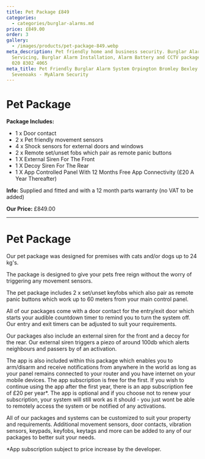 ```yaml
---
title: Pet Package £849
categories:
  - categories/burglar-alarms.md
price: £849.00
order: 3
gallery:
  - /images/products/pet-package-849.webp
meta_description: Pet friendly home and business security. Burglar Alarm
  Servicing, Burglar Alarm Installation, Alarm Battery and CCTV packages. Call
  020 8302 4065
meta_title: Pet Friendly Burglar Alarm System Orpington Bromley Bexley Sidcup
  Sevenoaks - MyAlarm Security
---
```

# Pet Package

**Package Includes:**

- 1 x Door contact
- 2 x Pet friendly movement sensors
- 4 x Shock sensors for external doors and windows
- 2 x Remote set/unset fobs which pair as remote panic buttons
- 1 X External Siren For The Front
- 1 X Decoy Siren For The Rear
- 1 X App Controlled Panel With 12 Months Free App Connectivity (£20 A Year Thereafter)

**Info:** Supplied and fitted and with a 12 month parts warranty (no VAT to be added)

**Our Price:** £849.00

------------------------------------------------------------------------

# Pet Package

Our pet package was designed for premises with cats and/or dogs up to 24 kg\'s.

The package is designed to give your pets free reign without the worry of triggering any movement sensors.

The pet package includes 2 x set/unset keyfobs which also pair as remote panic buttons which work up to 60 meters from your main control panel.

All of our packages come with a door contact for the entry/exit door which starts your audible countdown timer to remind you to turn the system off. Our entry and exit timers can be adjusted to suit your requirements.

Our packages also include an external siren for the front and a decoy for the rear. Our external siren triggers a piezo of around 100db which alerts neighbours and passers by of an activation.

The app is also included within this package which enables you to arm/disarm and receive notifications from anywhere in the world as long as your panel remains connected to your router and you have internet on your mobile devices. The app subscription is free for the first. If you wish to continue using the app after the first year, there is an app subscription fee of £20 per year*. The app is optional and if you choose not to renew your subscription, your system will still work as it should - you just wont be able to remotely access the system or be notified of any activations.

All of our packages and systems can be customized to suit your property and requirements. Additional movement sensors, door contacts, vibration sensors, keypads, keyfobs, keytags and more can be added to any of our packages to better suit your needs.

*App subscription subject to price increase by the developer.
